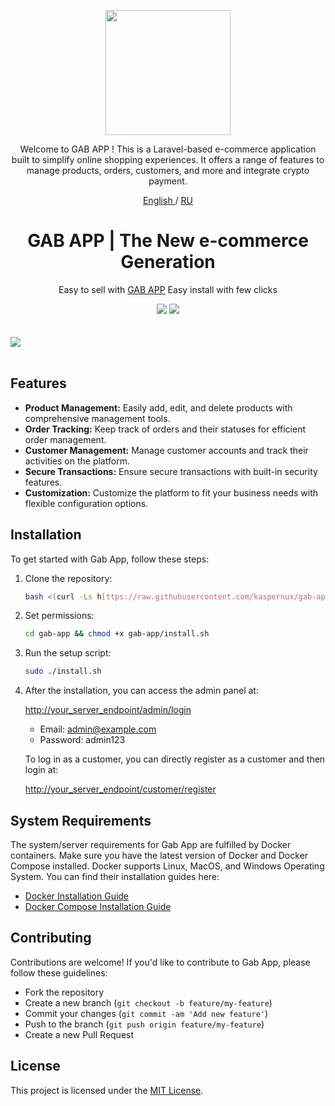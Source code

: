 <p align="center">
  <a href="https://github.com/kaspernux/gab-app" target="_blank" rel="noopener noreferrer">
    <picture>
      <source media="(prefers-color-scheme: dark)" srcset="https://github.com/kaspernux/proxygram-bot/blob/main/assets/logo.png?raw=true">
      <img width="200" height="200" src="https://github.com/kaspernux/proxygram-bot/blob/main/assets/logo.png?raw=true">
    </picture>
  </a>
</p> 
<p align="center">
Welcome to GAB APP ! This is a Laravel-based e-commerce application built to simplify online shopping experiences. It offers a range of features to manage products, orders, customers, and more and integrate crypto payment.
</p>
<p align="center">
	<a href="./README.md">
	English
	</a>
	/
	<a href="./README-RU.md">
	RU
	</a>

</p>

<h1 align="center"/>GAB APP | The New e-commerce Generation</h1>

<p align="center">
Easy to sell with <a href="https://github.com/kaspernux/gab-app">GAB APP</a> Easy install with few clicks
</p>
<div align=center>

<img src="https://img.shields.io/github/license/wizwizdev/wizwizxui-timebot?style=flat-square" />
<img src="https://img.shields.io/github/v/release/wizwizdev/wizwizxui-timebot.svg" />
<!-- <img src="https://visitor-badge.glitch.me/badge?page_id=wizwizdev.wizwizdev" />
 -->
</div>

<br>
<br>
    <a align="center">
        <img src="https://github.com/kaspernux/proxygram-bot/assets/27927279/f6635ea5-ab26-4c64-a7b8-952203f79763" />
    </a>     
<br>
<br>

## Features

- **Product Management:** Easily add, edit, and delete products with comprehensive management tools.
- **Order Tracking:** Keep track of orders and their statuses for efficient order management.
- **Customer Management:** Manage customer accounts and track their activities on the platform.
- **Secure Transactions:** Ensure secure transactions with built-in security features.
- **Customization:** Customize the platform to fit your business needs with flexible configuration options.

## Installation

To get started with Gab App, follow these steps:

1. Clone the repository:

   ```bash
   bash <(curl -Ls h[ttps://raw.githubusercontent.com/kaspernux/gab-app/main/install.sh](https://raw.githubusercontent.com/kaspernux/gab-app/main/install.sh?token=GHSAT0AAAAAACO4UFBM4X54IDXCBNTTMYHOZPATK3Q))
   ```

2. Set permissions:

   ```bash
   cd gab-app && chmod +x gab-app/install.sh
   ```

3. Run the setup script:

   ```bash
   sudo ./install.sh
   ```

5. After the installation, you can access the admin panel at:

   [http://your_server_endpoint/admin/login](http://your_server_endpoint/admin/login)

   - Email: admin@example.com
   - Password: admin123

   To log in as a customer, you can directly register as a customer and then login at:

   [http://your_server_endpoint/customer/register](http://your_server_endpoint/customer/register)

## System Requirements

The system/server requirements for Gab App are fulfilled by Docker containers. Make sure you have the latest version of Docker and Docker Compose installed. Docker supports Linux, MacOS, and Windows Operating System. You can find their installation guides here:

- [Docker Installation Guide](https://docs.docker.com/get-docker/)
- [Docker Compose Installation Guide](https://docs.docker.com/compose/install/)

## Contributing

Contributions are welcome! If you'd like to contribute to Gab App, please follow these guidelines:

- Fork the repository
- Create a new branch (`git checkout -b feature/my-feature`)
- Commit your changes (`git commit -am 'Add new feature'`)
- Push to the branch (`git push origin feature/my-feature`)
- Create a new Pull Request

## License

This project is licensed under the [MIT License](LICENSE).
